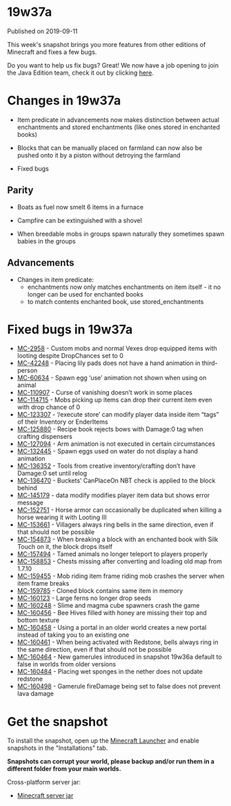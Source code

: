 # 19w37a
Published on 2019-09-11

This week's snapshot brings you more features from other editions of Minecraft
and fixes a few bugs.

Do you want to help us fix bugs? Great! We now have a job opening to join the
Java Edition team, check it out by clicking
[here](https://jobs.mojang.com/jobs/283690-java-game-developer).  

# Changes in 19w37a

  * Item predicate in advancements now makes distinction between actual enchantments and stored enchantments (like ones stored in enchanted books)  

  * Blocks that can be manually placed on farmland can now also be pushed onto it by a piston without detroying the farmland
  * Fixed bugs

## Parity

  * Boats as fuel now smelt 6 items in a furnace  

  * Campfire can be extinguished with a shovel
  * When breedable mobs in groups spawn naturally they sometimes spawn babies in the groups

## Advancements

  * Changes in item predicate:
    * enchantments now only matches enchantments on item itself - it no longer can be used for enchanted books
    * to match contents enchanted book, use stored_enchantments

# Fixed bugs in 19w37a

  * [MC-2958](https://bugs.mojang.com/browse/MC-2958) \- Custom mobs and normal Vexes drop equipped items with looting despite DropChances set to 0
  * [MC-42248](https://bugs.mojang.com/browse/MC-42248) \- Placing lily pads does not have a hand animation in third-person
  * [MC-60634](https://bugs.mojang.com/browse/MC-60634) \- Spawn egg ‘use’ animation not shown when using on animal
  * [MC-110907](https://bugs.mojang.com/browse/MC-110907) \- Curse of vanishing doesn’t work in some places
  * [MC-114715](https://bugs.mojang.com/browse/MC-114715) \- Mobs picking up items can drop their current item even with drop chance of 0
  * [MC-123307](https://bugs.mojang.com/browse/MC-123307) \- ‘/execute store’ can modify player data inside item “tags” of their Inventory or EnderItems
  * [MC-125880](https://bugs.mojang.com/browse/MC-125880) \- Recipe book rejects bows with Damage:0 tag when crafting dispensers
  * [MC-127094](https://bugs.mojang.com/browse/MC-127094) \- Arm animation is not executed in certain circumstances
  * [MC-132445](https://bugs.mojang.com/browse/MC-132445) \- Spawn eggs used on water do not display a hand animation
  * [MC-136352](https://bugs.mojang.com/browse/MC-136352) \- Tools from creative inventory/crafting don’t have Damage:0 set until relog
  * [MC-136470](https://bugs.mojang.com/browse/MC-136470) \- Buckets’ CanPlaceOn NBT check is applied to the block behind
  * [MC-145179](https://bugs.mojang.com/browse/MC-145179) \- data modify modifies player item data but shows error message
  * [MC-152751](https://bugs.mojang.com/browse/MC-152751) \- Horse armor can occasionally be duplicated when killing a horse wearing it with Looting III
  * [MC-153661](https://bugs.mojang.com/browse/MC-153661) \- Villagers always ring bells in the same direction, even if that should not be possible
  * [MC-154873](https://bugs.mojang.com/browse/MC-154873) \- When breaking a block with an enchanted book with Silk Touch on it, the block drops itself
  * [MC-157494](https://bugs.mojang.com/browse/MC-157494) \- Tamed animals no longer teleport to players properly
  * [MC-158853](https://bugs.mojang.com/browse/MC-158853) \- Chests missing after converting and loading old map from 1.7.10
  * [MC-159455](https://bugs.mojang.com/browse/MC-159455) \- Mob riding item frame riding mob crashes the server when item frame breaks
  * [MC-159785](https://bugs.mojang.com/browse/MC-159785) \- Cloned block contains same item in memory
  * [MC-160123](https://bugs.mojang.com/browse/MC-160123) \- Large ferns no longer drop seeds
  * [MC-160248](https://bugs.mojang.com/browse/MC-160248) \- Slime and magma cube spawners crash the game
  * [MC-160456](https://bugs.mojang.com/browse/MC-160456) \- Bee Hives filled with honey are missing their top and bottom texture
  * [MC-160458](https://bugs.mojang.com/browse/MC-160458) \- Using a portal in an older world creates a new portal instead of taking you to an existing one
  * [MC-160461](https://bugs.mojang.com/browse/MC-160461) \- When being activated with Redstone, bells always ring in the same direction, even if that should not be possible
  * [MC-160464](https://bugs.mojang.com/browse/MC-160464) \- New gamerules introduced in snapshot 19w36a default to false in worlds from older versions
  * [MC-160484](https://bugs.mojang.com/browse/MC-160484) \- Placing wet sponges in the nether does not update redstone
  * [MC-160498](https://bugs.mojang.com/browse/MC-160498) \- Gamerule fireDamage being set to false does not prevent lava damage

# Get the snapshot

To install the snapshot, open up the [Minecraft Launcher](/download.html) and
enable snapshots in the "Installations" tab.

**Snapshots can corrupt your world, please backup and/or run them in a
different folder from your main worlds.**

Cross-platform server jar:

  * [Minecraft server jar](https://launcher.mojang.com/v1/objects/e2c6923d9e06f6b98460f0f584567848a70bf71b/server.jar)


